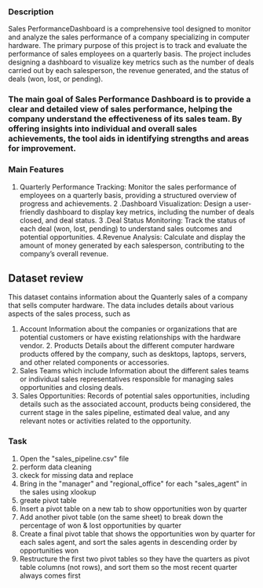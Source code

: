 ### Description
Sales PerformanceDashboard is a comprehensive tool designed to monitor and analyze the sales performance of a company specializing in computer hardware. The primary purpose of this project is to track and evaluate the performance of sales employees on a quarterly basis. The project includes designing a dashboard to visualize key metrics such as the number of deals carried out by each salesperson, the revenue generated, and the status of deals (won, lost, or pending).

###  The main goal of Sales Performance Dashboard is to provide a clear and detailed view of sales performance, helping the company understand the effectiveness of its sales team. By offering insights into individual and overall sales achievements, the tool aids in identifying strengths and areas for improvement.


### Main Features
1. Quarterly Performance Tracking: Monitor the sales performance of employees on a quarterly basis, providing a structured overview of progress and achievements.
2 .Dashboard Visualization: Design a user-friendly dashboard to display key metrics, including the number of deals closed, and deal status.
3 .Deal Status Monitoring: Track the status of each deal (won, lost, pending) to understand sales outcomes and potential opportunities.
4.Revenue Analysis: Calculate and display the amount of money generated by each salesperson, contributing to the company’s overall revenue.

## Dataset  review
This dataset contains information about the  Quanterly  sales  of a 
company that sells computer hardware. The data includes details about various aspects of the sales process, such as
1. Account Information about the companies or organizations that are potential customers or have existing relationships with the hardware vendor. 2. Products Details about the different computer hardware products offered by the company, such as desktops, laptops, servers, and other related components or accessories.
3. Sales Teams which include Information about the different sales teams or individual sales representatives responsible for managing sales opportunities and closing deals.
4. Sales Opportunities: Records of potential sales opportunities, including details such as the associated account, products being considered, the current stage in the sales pipeline, estimated deal value, and any relevant notes or activities related to the opportunity.


### Task
1. Open the "sales_pipeline.csv" file
2. perform data cleaning
4. ckeck for missing data  and replace
5. Bring in the "manager" and "regional_office" for each "sales_agent" in the sales using xlookup
6. greate pivot table
7. Insert a pivot table on a new tab to show opportunities won by quarter
8. Add another pivot table (on the same sheet) to break down the percentage of won & lost opportunities by quarter
9. Create a final pivot table that shows the opportunities won by quarter for each sales agent, and sort the sales agents in descending order by opportunities won
10. Restructure the first two pivot tables so they have the quarters as pivot table columns (not rows), and sort them so the most recent quarter always comes first


